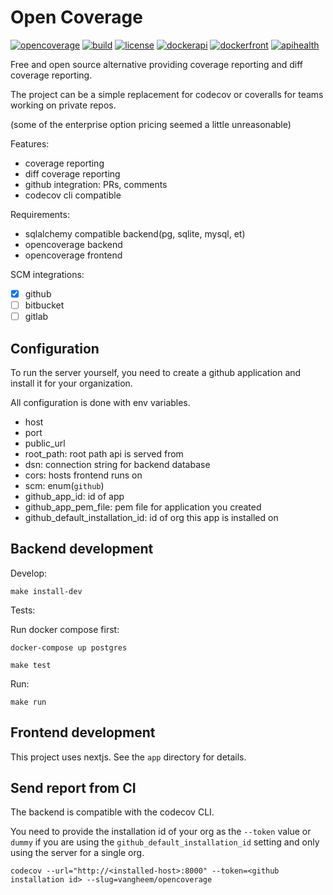 # Open Coverage

[![opencoverage](https://open-coverage.org/api/vangheem/repos/opencoverage/badge.svg?branch=master&project=api)](https://open-coverage.org/vangheem/repos/opencoverage)
[![build](https://img.shields.io/github/checks-status/vangheem/opencoverage/master?label=Build)](https://github.com/vangheem/opencoverage/actions)
[![license](https://img.shields.io/github/license/vangheem/opencoverage)](https://github.com/vangheem/opencoverage/blob/master/LICENSE)
[![dockerapi](https://img.shields.io/docker/v/opencoverage/api?label=Docker%28API%29)](https://hub.docker.com/r/opencoverage/api)
[![dockerfront](https://img.shields.io/docker/v/opencoverage/frontend?label=Docker%28Frontend%29)](https://hub.docker.com/r/opencoverage/frontend)
[![apihealth](https://img.shields.io/website?label=API&url=https%3A%2F%2Fopen-coverage.org%2Fapi%2Fping)](https://open-coverage.org/)

Free and open source alternative providing coverage reporting and diff coverage reporting.

The project can be a simple replacement for codecov or coveralls for teams working
on private repos.

(some of the enterprise option pricing seemed a little unreasonable)

Features:

- coverage reporting
- diff coverage reporting
- github integration: PRs, comments
- codecov cli compatible

Requirements:

- sqlalchemy compatible backend(pg, sqlite, mysql, et)
- opencoverage backend
- opencoverage frontend

SCM integrations:

- [x] github
- [ ] bitbucket
- [ ] gitlab

## Configuration

To run the server yourself, you need to create a github application and install
it for your organization.

All configuration is done with env variables.

- host
- port
- public_url
- root_path: root path api is served from
- dsn: connection string for backend database
- cors: hosts frontend runs on
- scm: enum(`github`)
- github_app_id: id of app
- github_app_pem_file: pem file for application you created
- github_default_installation_id: id of org this app is installed on

## Backend development

Develop:

```
make install-dev
```

Tests:

Run docker compose first:

```
docker-compose up postgres
```

```
make test
```

Run:

```
make run
```

## Frontend development

This project uses nextjs. See the `app` directory for details.

## Send report from CI

The backend is compatible with the codecov CLI.

You need to provide the installation id of your org as the `--token` value
or `dummy` if you are using the `github_default_installation_id` setting
and only using the server for a single org.

```
codecov --url="http://<installed-host>:8000" --token=<github installation id> --slug=vangheem/opencoverage
```
